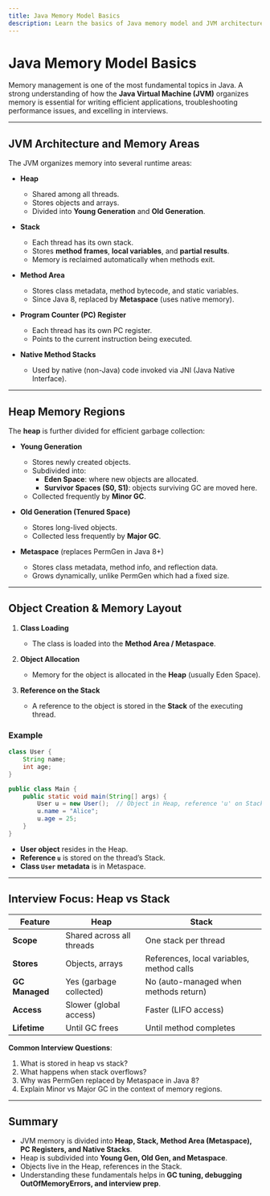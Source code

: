 ```yaml
---
title: Java Memory Model Basics
description: Learn the basics of Java memory model and JVM architecture — heap, stack, method area, object creation, and key interview questions on memory management.
---
```


# Java Memory Model Basics

Memory management is one of the most fundamental topics in Java. A strong understanding of how the **Java Virtual Machine (JVM)** organizes memory is essential for writing efficient applications, troubleshooting performance issues, and excelling in interviews.

---

## JVM Architecture and Memory Areas

The JVM organizes memory into several runtime areas:

- **Heap**  
  - Shared among all threads.  
  - Stores objects and arrays.  
  - Divided into **Young Generation** and **Old Generation**.  

- **Stack**  
  - Each thread has its own stack.  
  - Stores **method frames**, **local variables**, and **partial results**.  
  - Memory is reclaimed automatically when methods exit.  

- **Method Area**  
  - Stores class metadata, method bytecode, and static variables.  
  - Since Java 8, replaced by **Metaspace** (uses native memory).  

- **Program Counter (PC) Register**  
  - Each thread has its own PC register.  
  - Points to the current instruction being executed.  

- **Native Method Stacks**  
  - Used by native (non-Java) code invoked via JNI (Java Native Interface).  

---

## Heap Memory Regions

The **heap** is further divided for efficient garbage collection:

- **Young Generation**  
  - Stores newly created objects.  
  - Subdivided into:
    - **Eden Space**: where new objects are allocated.  
    - **Survivor Spaces (S0, S1)**: objects surviving GC are moved here.  
  - Collected frequently by **Minor GC**.  

- **Old Generation (Tenured Space)**  
  - Stores long-lived objects.  
  - Collected less frequently by **Major GC**.  

- **Metaspace** (replaces PermGen in Java 8+)  
  - Stores class metadata, method info, and reflection data.  
  - Grows dynamically, unlike PermGen which had a fixed size.  

---

## Object Creation & Memory Layout

1. **Class Loading**  
   - The class is loaded into the **Method Area / Metaspace**.  

2. **Object Allocation**  
   - Memory for the object is allocated in the **Heap** (usually Eden Space).  

3. **Reference on the Stack**  
   - A reference to the object is stored in the **Stack** of the executing thread.  

### Example

```java
class User {
    String name;
    int age;
}

public class Main {
    public static void main(String[] args) {
        User u = new User();  // Object in Heap, reference 'u' on Stack
        u.name = "Alice";
        u.age = 25;
    }
}
```

- **User object** resides in the Heap.  
- **Reference `u`** is stored on the thread’s Stack.  
- **Class `User` metadata** is in Metaspace.  

---

## Interview Focus: Heap vs Stack

| Feature         | Heap | Stack |
|-----------------|------|-------|
| **Scope**       | Shared across all threads | One stack per thread |
| **Stores**      | Objects, arrays | References, local variables, method calls |
| **GC Managed**  | Yes (garbage collected) | No (auto-managed when methods return) |
| **Access**      | Slower (global access) | Faster (LIFO access) |
| **Lifetime**    | Until GC frees | Until method completes |

**Common Interview Questions**:
1. What is stored in heap vs stack?  
2. What happens when stack overflows?  
3. Why was PermGen replaced by Metaspace in Java 8?  
4. Explain Minor vs Major GC in the context of memory regions.  

---

## Summary

- JVM memory is divided into **Heap, Stack, Method Area (Metaspace), PC Registers, and Native Stacks**.  
- Heap is subdivided into **Young Gen, Old Gen, and Metaspace**.  
- Objects live in the Heap, references in the Stack.  
- Understanding these fundamentals helps in **GC tuning, debugging OutOfMemoryErrors, and interview prep**.
